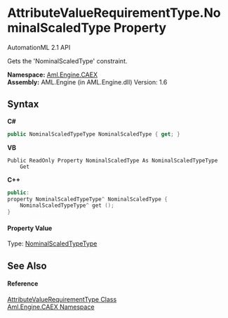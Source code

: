 # AttributeValueRequirementType.NominalScaledType Property 
AutomationML 2.1 API 

Gets the 'NominalScaledType' constraint.

**Namespace:**&nbsp;<a href="N_Aml_Engine_CAEX">Aml.Engine.CAEX</a><br />**Assembly:**&nbsp;AML.Engine (in AML.Engine.dll) Version: 1.6

## Syntax

**C#**<br />
``` C#
public NominalScaledTypeType NominalScaledType { get; }
```

**VB**<br />
``` VB
Public ReadOnly Property NominalScaledType As NominalScaledTypeType
	Get
```

**C++**<br />
``` C++
public:
property NominalScaledTypeType^ NominalScaledType {
	NominalScaledTypeType^ get ();
}
```


#### Property Value
Type: <a href="T_Aml_Engine_CAEX_NominalScaledTypeType">NominalScaledTypeType</a>

## See Also


#### Reference
<a href="T_Aml_Engine_CAEX_AttributeValueRequirementType">AttributeValueRequirementType Class</a><br /><a href="N_Aml_Engine_CAEX">Aml.Engine.CAEX Namespace</a><br />